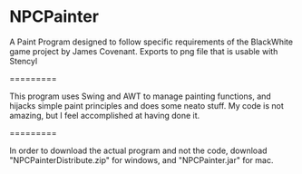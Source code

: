 NPCPainter
==========

A Paint Program designed to follow specific requirements of the BlackWhite game project by James Covenant. Exports to png file that is usable with Stencyl

=========

This program uses Swing and AWT to manage painting functions, and hijacks simple paint principles and does some neato stuff.
My code is not amazing, but I feel accomplished at having done it.

=========

In order to download the actual program and not the code, download "NPCPainterDistribute.zip" for windows, and "NPCPainter.jar" for mac.